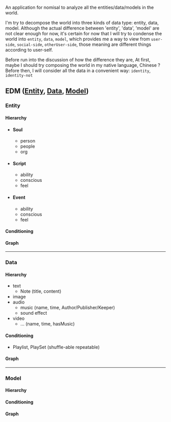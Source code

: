 An application for nomisal to analyze all the entities/data/models in the world.

I'm try to decompose the world into three kinds of data type: entity, data, model.
Although the actual difference between 'entity', 'data', 'model' are not clear enough for now,
it's certain for now that I will try to condense the world into `entity`, `data`, `model`,
which provides me a way to view from `user-side`, `social-side`, `otherUser-side`,
those meaning are different things according to user-self.

Before run into the discussion of how the difference they are,
At first, maybe I should try composing the world in my native language, Chinese ?
Before then, I will consider all the data in a convenient way: `identity`, `identity-not`

## EDM ([Entity](#Entity), [Data](#Data), [Model](#Model))
### Entity
#### Hierarchy
- #### Soul
    - person
    - people
    - org
- #### Script
    - ability
    - conscious
    - feel
- #### Event
    - ability
    - conscious
    - feel

#### Conditioning

#### Graph

---
### Data
#### Hierarchy
- text
    - Note (title, content)
- image
- audio
    - music (name, time, Author/Publisher/Keeper)
    - sound effect
- video
    - ... (name, time, hasMusic)

#### Conditioning
- Playlist, PlaySet (shuffle-able repeatable)

#### Graph


---
### Model
#### Hierarchy

#### Conditioning

#### Graph
